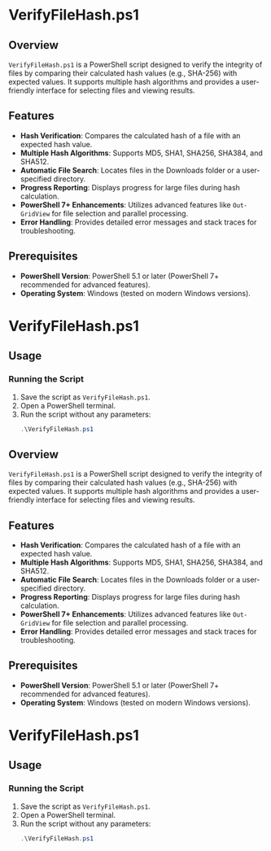 # VerifyFileHash.ps1

## Overview

`VerifyFileHash.ps1` is a PowerShell script designed to verify the integrity of files by comparing their calculated hash values (e.g., SHA-256) with expected values. It supports multiple hash algorithms and provides a user-friendly interface for selecting files and viewing results.

## Features

- **Hash Verification**: Compares the calculated hash of a file with an expected hash value.
- **Multiple Hash Algorithms**: Supports MD5, SHA1, SHA256, SHA384, and SHA512.
- **Automatic File Search**: Locates files in the Downloads folder or a user-specified directory.
- **Progress Reporting**: Displays progress for large files during hash calculation.
- **PowerShell 7+ Enhancements**: Utilizes advanced features like `Out-GridView` for file selection and parallel processing.
- **Error Handling**: Provides detailed error messages and stack traces for troubleshooting.

## Prerequisites

- **PowerShell Version**: PowerShell 5.1 or later (PowerShell 7+ recommended for advanced features).
- **Operating System**: Windows (tested on modern Windows versions).

# VerifyFileHash.ps1

## Usage

### Running the Script

1. Save the script as `VerifyFileHash.ps1`.
2. Open a PowerShell terminal.
3. Run the script without any parameters:
   ```powershell
   .\VerifyFileHash.ps1

## Overview

`VerifyFileHash.ps1` is a PowerShell script designed to verify the integrity of files by comparing their calculated hash values (e.g., SHA-256) with expected values. It supports multiple hash algorithms and provides a user-friendly interface for selecting files and viewing results.

## Features

- **Hash Verification**: Compares the calculated hash of a file with an expected hash value.
- **Multiple Hash Algorithms**: Supports MD5, SHA1, SHA256, SHA384, and SHA512.
- **Automatic File Search**: Locates files in the Downloads folder or a user-specified directory.
- **Progress Reporting**: Displays progress for large files during hash calculation.
- **PowerShell 7+ Enhancements**: Utilizes advanced features like `Out-GridView` for file selection and parallel processing.
- **Error Handling**: Provides detailed error messages and stack traces for troubleshooting.

## Prerequisites

- **PowerShell Version**: PowerShell 5.1 or later (PowerShell 7+ recommended for advanced features).
- **Operating System**: Windows (tested on modern Windows versions).

# VerifyFileHash.ps1

## Usage

### Running the Script

1. Save the script as `VerifyFileHash.ps1`.
2. Open a PowerShell terminal.
3. Run the script without any parameters:
   ```powershell
   .\VerifyFileHash.ps1
